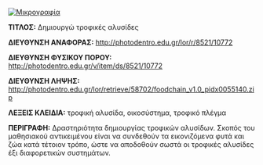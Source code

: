 [![Μικρογραφία](http://photodentro.edu.gr/lor/retrieve/58522/foodchain_v1.0.zip.jpg)](http://photodentro.edu.gr/lor/r/8521/10772)

**ΤΙΤΛΟΣ:** Δημιουργώ τροφικές αλυσίδες

**ΔΙΕΥΘΥΝΣΗ ΑΝΑΦΟΡΑΣ:** http://photodentro.edu.gr/lor/r/8521/10772

**ΔΙΕΥΘΥΝΣΗ ΦΥΣΙΚΟΥ ΠΟΡΟΥ:** http://photodentro.edu.gr/v/item/ds/8521/10772

**ΔΙΕΥΘΥΝΣΗ ΛΗΨΗΣ:** http://photodentro.edu.gr/lor/retrieve/58702/foodchain_v1.0_pidx0055140.zip

**ΛΕΞΕΙΣ ΚΛΕΙΔΙΑ:** τροφική αλυσίδα, οικοσύστημα, τροφικό πλέγμα

**ΠΕΡΙΓΡΑΦΗ:** Δραστηριότητα δημιουργίας τροφικών αλυσίδων. Σκοπός του μαθησιακού αντικειμένου είναι να συνδεθούν τα εικονιζόμενα φυτά και ζώα κατά τέτοιον τρόπο, ώστε να αποδοθούν σωστά οι τροφικές αλυσίδες έξι διαφορετικών συστημάτων.
